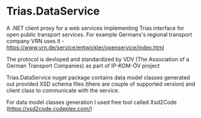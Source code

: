 # Trias.DataService
A .NET client proxy for a web services implementing Trias interface for open public transport services.
For example Germans's regional transport company VRN uses it - https://www.vrn.de/service/entwickler/openservice/index.html

The protocol is devloped and standardized by VDV (The Association of a German Transport Companies) as part of IP-KOM-ÖV project

Trias.DataService nuget package contains data model classes generated out provided XSD schema files (there are couple of supported version) and client class to communicate with the service.

For data model classes generation I used free tool called Xsd2Code (https://xsd2code.codeplex.com/)

